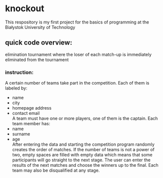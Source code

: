 # knockout
 This respository is my first project for the basics of programming at the Białystok University of Technology
## quick code overview: 
 elimination tournament where the loser of each match-up is immediately eliminated from the tournament
### instruction: 
 A certain number of teams take part in the competition. 
 Each of them is labeled by: 
 * name
 * city
 * homepage address
 * contact email  
 A team must have one or more players, one of them is the captain.
 Each team member has:
 * name  
 * surname  
 * age  
 After entering the data and starting the competition program randomly creates the order of matches.
 If the number of teams is not a power of two, empty spaces are filled with empty data which means that some participants will go straight to the next stage.
 The user can enter the results of the next matches and choose the winners up to the final.
 Each team may also be disqualified at any stage.



